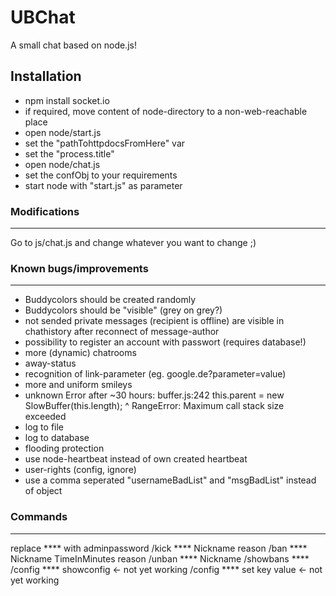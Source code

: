 UBChat
=============

A small chat based on node.js!

Installation
-------

* npm install socket.io
* if required, move content of node-directory to a non-web-reachable place
* open node/start.js
* set the "pathTohttpdocsFromHere" var
* set the "process.title"
* open node/chat.js
* set the confObj to your requirements
* start node with "start.js" as parameter


### Modifications
------------

Go to js/chat.js and change whatever you want to change ;)


### Known bugs/improvements
------------

* Buddycolors should be created randomly
* Buddycolors should be "visible" (grey on grey?)
* not sended private messages (recipient is offline) are visible in chathistory after reconnect of message-author
* possibility to register an account with passwort (requires database!)
* more (dynamic) chatrooms
* away-status
* recognition of link-parameter (eg. google.de?parameter=value)
* more and uniform smileys
* unknown Error after ~30 hours:
    buffer.js:242
    this.parent = new SlowBuffer(this.length);
                  ^
    RangeError: Maximum call stack size exceeded
* log to file
* log to database
* flooding protection
* use node-heartbeat instead of own created heartbeat
* user-rights (config, ignore)
* use a comma seperated "usernameBadList" and "msgBadList" instead of object


### Commands
------------

replace **** with adminpassword 
/kick **** Nickname reason
/ban **** Nickname TimeInMinutes reason
/unban **** Nickname
/showbans ****
/config **** showconfig         <- not yet working
/config **** set key value      <- not yet working

